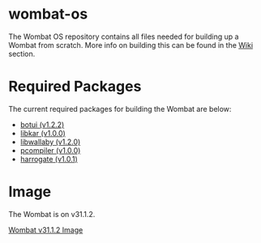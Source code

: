 # wombat-os
The Wombat OS repository contains all files needed for building up a Wombat from scratch. More info on building this can be found in the [Wiki](https://github.com/kipr/wombat-os/wiki) section.

# Required Packages
The current required packages for building the Wombat are below:
- [botui (v1.2.2)](https://github.com/kipr/botui/releases/tag/v1.2.2)
- [libkar (v1.0.0)](https://github.com/kipr/libkar/releases/tag/v1.0.0)
- [libwallaby (v1.2.0)](https://github.com/kipr/libwallaby/releases/tag/v1.2.0)
- [pcompiler (v1.0.0)](https://github.com/kipr/pcompiler/releases/tag/v1.0.0)
- [harrogate (v1.0.1)](https://github.com/kipr/harrogate/releases/tag/v1.0.1)

# Image
The Wombat is on v31.1.2.

[Wombat v31.1.2 Image](http://files.kipr.org/wombat/Wombat_v31.1.2.img)